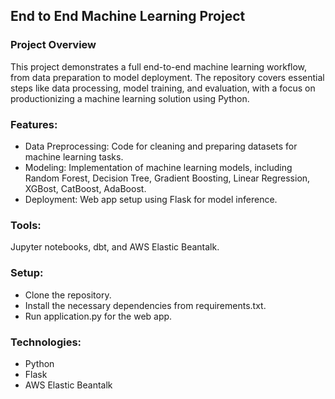 ## End to End Machine Learning Project

### Project Overview
This project demonstrates a full end-to-end machine learning workflow, from data preparation to model deployment. The repository covers essential steps like data processing, model training, and evaluation, with a focus on productionizing a machine learning solution using Python.

### Features:
- Data Preprocessing: Code for cleaning and preparing datasets for machine learning tasks.
- Modeling: Implementation of machine learning models, including Random Forest, Decision Tree, Gradient Boosting, Linear Regression, XGBost, CatBoost, AdaBoost.
- Deployment: Web app setup using Flask for model inference.

### Tools: 
Jupyter notebooks, dbt, and AWS Elastic Beantalk.

### Setup:
- Clone the repository.
- Install the necessary dependencies from requirements.txt.
- Run application.py for the web app.

### Technologies:
- Python
- Flask
- AWS Elastic Beantalk

